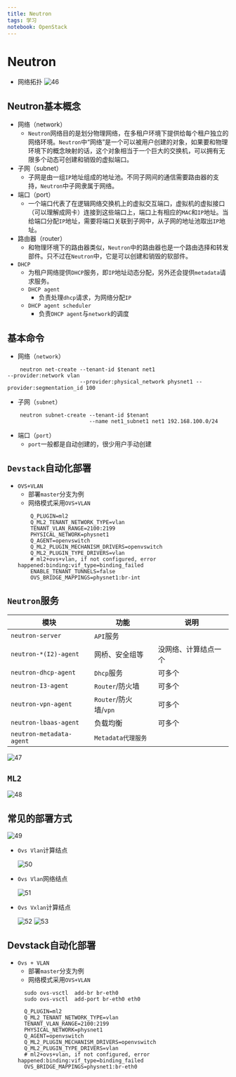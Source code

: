 ```yaml
---
title: Neutron
tags: 学习
notebook: OpenStack
---
```

# Neutron

* 网络拓扑
![46](https://pic2.superbed.cn/item/5de8c19ff1f6f81c50c63b2d.png)
## Neutron基本概念
* 网络（network）
  * `Neutron`网络目的是划分物理网络，在多租户环境下提供给每个租户独立的网络环境。`Neutron`中“网络”是一个可以被用户创建的对象，如果要和物理环境下的概念映射的话，这个对象相当于一个巨大的交换机，可以拥有无限多个动态可创建和销毁的虚拟端口。
* 子网（subnet）
  * 子网是由一组`IP`地址组成的地址池。不同子网间的通信需要路由器的支持，`Neutron`中子网隶属于网络。
* 端口（port）
  * 一个端口代表了在逻辑网络交换机上的虚拟交互端口，虚拟机的虚拟接口（可以理解成网卡）连接到这些端口上，端口上有相应的`MAC`和`IP`地址。当给端口分配`IP`地址，需要将端口关联到子网中，从子网的地址池取出`IP`地址。
* 路由器（router）
  * 和物理环境下的路由器类似，`Neutron`中的路由器也是一个路由选择和转发部件。只不过在`Neutron`中，它是可以创建和销毁的软部件。
* `DHCP`
  * 为租户网络提供`DHCP`服务，即`IP`地址动态分配，另外还会提供`metadata`请求服务。
  * `DHCP agent`
    * 负责处理`dhcp`请求，为网络分配`IP`
  * `DHCP agent scheduler`
    * 负责`DHCP agent`与`network`的调度

## 基本命令
* 网络（`network`）
```shell
    neutron net-create --tenant-id $tenant net1                                     --provider:network vlan 
                       --provider:physical_network physnet1 --provider:segmentation_id 100
``` 
* 子网（`subnet`）
```shell
    neutron subnet-create --tenant-id $tenant 
                          --name net1_subnet1 net1 192.168.100.0/24
```
* 端口（`port`）
  * `port`一般都是自动创建的，很少用户手动创建

## `Devstack`自动化部署
* `OVS+VLAN`
  * 部署`master`分支为例
  * 网络模式采用`OVS+VLAN`
  ```
      Q_PLUGIN=ml2
      Q_ML2_TENANT_NETWORK_TYPE=vlan
      TENANT_VLAN_RANGE=2100:2199
      PHYSICAL_NETWORK=physnet1
      Q_AGENT=openvswitch
      Q_ML2_PLUGIN_MECHANISM_DRIVERS=openvswitch
      Q_ML2_PLUGIN_TYPE_DRIVERS=vlan
      # ml2+ovs+vlan, if not configured, error happened:binding:vif_type=binding_failed
      ENABLE_TENANT_TUNNELS=false
      OVS_BRIDGE_MAPPINGS=physnet1:br-int
  ```
## `Neutron`服务
模块|功能|说明
-|-|-
`neutron-server`|`API`服务|
`neutron-*(I2)-agent`|网桥、安全组等|没网络、计算结点一个
`neutron-dhcp-agent`|`Dhcp`服务|可多个
`neutron-I3-agent`|`Router`/防火墙|可多个
`neutron-vpn-agent`|`Router`/防火墙/`vpn`|可多个
`neutron-lbaas-agent`|负载均衡|可多个
`neutron-metadata-agent`|`Metadata代理服务`|

![47](https://pic1.superbed.cn/item/5defaf0c1f8f59f4d6e6ff9a.png)

## `ML2`
![48](https://pic3.superbed.cn/item/5defaf9c1f8f59f4d6e75eb8.png)

## 常见的部署方式
![49](https://pic1.superbed.cn/item/5defafb51f8f59f4d6e77479.png)
* `Ovs Vlan`计算结点
  
  ![50](https://pic2.superbed.cn/item/5defafe31f8f59f4d6e7a109.png)

* `Ovs Vlan`网络结点

  ![51](https://pic2.superbed.cn/item/5defaffb1f8f59f4d6e7b605.png)

* `Ovs Vxlan`计算结点

  ![52](https://pic1.superbed.cn/item/5defb02a1f8f59f4d6e7dc69.png)
  ![53](https://pic2.superbed.cn/item/5defb1f21f8f59f4d6e90f41.png)

## Devstack自动化部署
* `Ovs + VLAN`
  * 部署`master`分支为例
  * 网络模式采用`OVS+VLAN`
  ```shell
    sudo ovs-vsctl  add-br br-eth0
    sudo ovs-vsctl  add-port br-eth0 eth0
  ```
  ```
    Q_PLUGIN=ml2
    Q_ML2_TENANT_NETWORK_TYPE=vlan
    TENANT_VLAN_RANGE=2100:2199
    PHYSICAL_NETWORK=physnet1                                         
    Q_AGENT=openvswitch
    Q_ML2_PLUGIN_MECHANISM_DRIVERS=openvswitch
    Q_ML2_PLUGIN_TYPE_DRIVERS=vlan
    # ml2+ovs+vlan, if not configured, error happened:binding:vif_type=binding_failed
    OVS_BRIDGE_MAPPINGS=physnet1:br-eth0
  ```